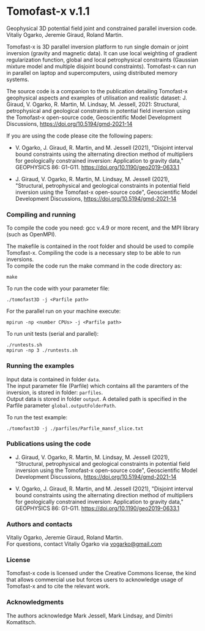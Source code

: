 # Tomofast-x  v.1.1

Geophysical 3D potential field joint and constrained parallel inversion code.  
Vitaliy Ogarko, Jeremie Giraud, Roland Martin.

Tomofast-x is 3D parallel inversion platform to run single domain or joint inversion (gravity and magnetic data).
It can use local weighting of gradient regularization function, global and local petrophysical constraints (Gaussian mixture model and multiple disjoint bound constraints).
Tomofast-x can run in parallel on laptop and supercomputers, using distributed memory systems.

The source code is a companion to the publication detailing Tomofast-x geophysical aspects and examples of utilisation and realistic dataset:
J. Giraud, V. Ogarko, R. Martin, M. Lindsay, M. Jessell, 2021: 
Structural, petrophysical and geological constraints in potential field inversion using the Tomofast-x open-source code, 
Geoscientific Model Development Discussions, https://doi.org/10.5194/gmd-2021-14


If you are using the code please cite the following papers:

- V. Ogarko, J. Giraud, R. Martin, and M. Jessell (2021), 
"Disjoint interval bound constraints using the alternating direction method of multipliers for geologically constrained inversion: Application to gravity data," GEOPHYSICS 86: G1-G11.
https://doi.org/10.1190/geo2019-0633.1

- J. Giraud, V. Ogarko, R. Martin, M. Lindsay, M. Jessell (2021), 
"Structural, petrophysical and geological constraints in potential field inversion using the Tomofast-x open-source code",
Geoscientific Model Development Discussions, https://doi.org/10.5194/gmd-2021-14


### Compiling and running

To compile the code you need: gcc v.4.9 or more recent, and the MPI library (such as OpenMPI).

The makefile is contained in the root folder and should be used to compile Tomofast-x. Compiling the code is a necessary step to be able to run inversions.  
To compile the code run the make command in the code directory as:  
```shell
make
```

To run the code with your parameter file:
```shell
./tomofast3D -j <Parfile path>
```

For the parallel run on your machine execute:
```shell
mpirun -np <number CPUs> -j <Parfile path>
```

To run unit tests (serial and parallel):
```shell
./runtests.sh
mpirun -np 3 ./runtests.sh
```

### Running the examples

Input data is contained in folder ``data``.  
The input parameter file (Parfile) which contains all the paramters of the inversion, is stored in folder: ``parfiles``.  
Output data is stored in folder ``output``. A detailed path is specified in the Parfile parameter ``global.outputFolderPath``.


To run the test example:
```shell
./tomofast3D -j ./parfiles/Parfile_mansf_slice.txt
```

### Publications using the code

- J. Giraud, V. Ogarko, R. Martin, M. Lindsay, M. Jessell (2021), 
"Structural, petrophysical and geological constraints in potential field inversion using the Tomofast-x open-source code",
Geoscientific Model Development Discussions, https://doi.org/10.5194/gmd-2021-14

- V. Ogarko, J. Giraud, R. Martin, and M. Jessell (2021), 
"Disjoint interval bound constraints using the alternating direction method of multipliers for geologically constrained inversion: Application to gravity data," GEOPHYSICS 86: G1-G11.
https://doi.org/10.1190/geo2019-0633.1



### Authors and contacts 

Vitaliy Ogarko, Jeremie Giraud, Roland Martin.  
For questions, contact Vitaliy Ogarko via vogarko@gmail.com


### License

Tomofast-x code is licensed under the Creative Commons license, 
the kind that allows commercial use but forces users to acknowledge usage of Tomofast-x and to cite the relevant work.


### Acknowledgments

The authors acknowledge Mark Jessell, Mark Lindsay, and Dimitri Komatitsch.

